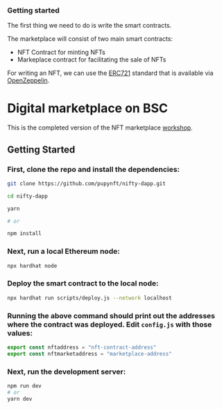 ### Getting started

The first thing we need to do is write the smart contracts.

The marketplace will consist of two main smart contracts:

- NFT Contract for minting NFTs
- Markeplace contract for facilitating the sale of NFTs

For writing an NFT, we can use the [ERC721](https://eips.ethereum.org/EIPS/eip-721) standard that is available via [OpenZeppelin](https://docs.openzeppelin.com/contracts/3.x/erc721).

# Digital marketplace on BSC

This is the completed version of the NFT marketplace [workshop](https://github.com/pupynft/nifty-dapp).

## Getting Started

### First, clone the repo and install the dependencies:

```sh
git clone https://github.com/pupynft/nifty-dapp.git

cd nifty-dapp

yarn

# or

npm install
```

### Next, run a local Ethereum node:

```sh
npx hardhat node
```

### Deploy the smart contract to the local node:

```sh
npx hardhat run scripts/deploy.js --network localhost
```

### Running the above command should print out the addresses where the contract was deployed. Edit `config.js` with those values:

```javascript
export const nftaddress = "nft-contract-address"
export const nftmarketaddress = "marketplace-address"
```

### Next, run the development server:

```bash
npm run dev
# or
yarn dev
```
